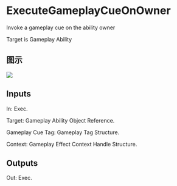 # ExecuteGameplayCueOnOwner

Invoke a gameplay cue on the ability owner

Target is Gameplay Ability

## 图示

![]($-20221218-17305080.png)

## Inputs

In: Exec.

Target: Gameplay Ability Object Reference.

Gameplay Cue Tag: Gameplay Tag Structure.

Context: Gameplay Effect Context Handle Structure.  

## Outputs

Out: Exec.

